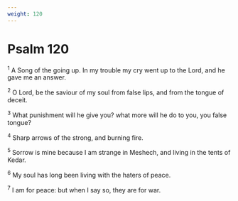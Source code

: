 ```yaml
---
weight: 120
---
```


# Psalm 120

<sup>1</sup> A Song of the going up. In my trouble my cry went up to the Lord, and he gave me an answer. 

<sup>2</sup> O Lord, be the saviour of my soul from false lips, and from the tongue of deceit. 

<sup>3</sup> What punishment will he give you? what more will he do to you, you false tongue? 

<sup>4</sup> Sharp arrows of the strong, and burning fire. 

<sup>5</sup> Sorrow is mine because I am strange in Meshech, and living in the tents of Kedar. 

<sup>6</sup> My soul has long been living with the haters of peace. 

<sup>7</sup> I am for peace: but when I say so, they are for war. 


